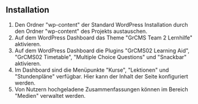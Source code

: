## Installation

1. Den Ordner "wp-content" der Standard WordPress Installation durch den Ordner "wp-content" des Projekts austauschen.
2. Auf dem WordPress Dashboard das Theme "GrCMS Team 2 Lernhilfe" aktivieren.
3. Auf dem WordPress Dashboard die Plugins "GrCMS02 Learning Aid", "GrCMS02 Timetable", "Multiple Choice Questions" und "Snackbar" aktivieren.
4. Im Dashboard sind die Menüpunkte "Kurse", "Lektionen" und "Stundenpläne" verfügbar. Hier kann der Inhalt der Seite konfiguriert werden.
5. Von Nutzern hochgeladene Zusammenfassungen können im Bereich "Medien" verwaltet werden.
